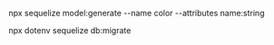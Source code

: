 npx sequelize model:generate --name color --attributes name:string

npx dotenv sequelize db:migrate
